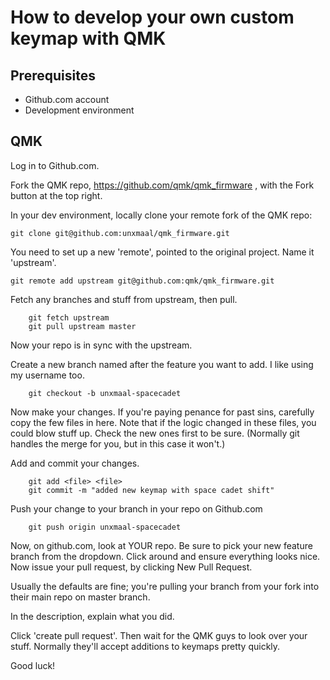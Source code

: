 # How to develop your own custom keymap with QMK 

## Prerequisites
* Github.com account
* Development environment

## QMK

Log in to Github.com.

Fork the QMK repo, https://github.com/qmk/qmk_firmware , with the Fork button at the top right.

In your dev environment, locally clone your remote fork of the QMK repo:

```
git clone git@github.com:unxmaal/qmk_firmware.git
```

You need to set up a new 'remote', pointed to the original project. Name it 'upstream'.
```
git remote add upstream git@github.com:qmk/qmk_firmware.git
```

Fetch any branches and stuff from upstream, then pull.
```
    git fetch upstream
    git pull upstream master
```
Now your repo is in sync with the upstream. 

Create a new branch named after the feature you want to add. I like using my username too.
```
    git checkout -b unxmaal-spacecadet
```
Now make your changes. If you're paying penance for past sins, carefully copy the few files in here. Note that if the logic changed in these files, you could blow stuff up. Check the new ones first to be sure. (Normally git handles the merge for you, but in this case it won't.)

Add and commit your changes.
```
    git add <file> <file>
    git commit -m "added new keymap with space cadet shift"
```
Push your change to your branch in your repo on Github.com
```
    git push origin unxmaal-spacecadet
```
Now, on github.com, look at YOUR repo. Be sure to pick your new feature branch from the dropdown. Click around and ensure everything looks nice. Now issue your pull request, by clicking New Pull Request.

Usually the defaults are fine; you're pulling your branch from your fork into their main repo on master branch.

In the description, explain what you did.

Click 'create pull request'. Then wait for the QMK guys to look over your stuff. Normally they'll accept additions to keymaps pretty quickly.

Good luck!